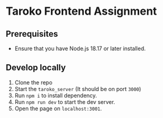 # Taroko Frontend Assignment

## Prerequisites

- Ensure that you have Node.js 18.17 or later installed.

## Develop locally

1. Clone the repo
2. Start the `taroko_server` (It should be on port `3000`)
3. Run `npm i` to install dependency.
4. Run `npm run dev` to start the dev server.
5. Open the page on `localhost:3001`.
